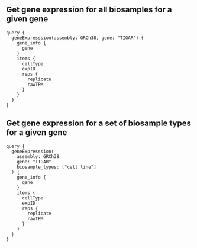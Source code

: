
## Get gene expression for all biosamples for a given gene

```
query {
  geneExpresssion(assembly: GRCh38, gene: "TIGAR") {
    gene_info {
      gene
    }
    items {
      cellType
      expID
      reps {
        replicate
        rawTPM
      }
    }
  }
}
```

## Get gene expression for a set of biosample types for a given gene

```
query {
  geneExpresssion(
    assembly: GRCh38
    gene: "TIGAR"
    biosample_types: ["cell line"]
  ) {
    gene_info {
      gene
    }
    items {
      cellType
      expID
      reps {
        replicate
        rawTPM
      }
    }
  }
}
```
